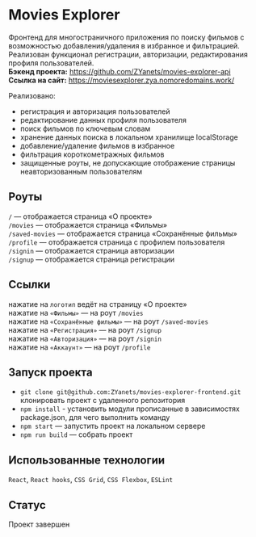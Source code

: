 # Movies Explorer
Фронтенд для многостраничного приложения по поиску фильмов с возможностью добавления/удаления в избранное и фильтрацией. Реализован функционал регистрации, авторизации, редактирования профиля пользователей.  
**Бэкенд проекта:** https://github.com/ZYanets/movies-explorer-api  
**Ссылка на сайт:** https://moviesexplorer.zya.nomoredomains.work/

Реализовано:
- регистрация и авторизация пользователей
- редактирование данных профиля пользователя
- поиск фильмов по ключевым словам
- хранение данных поиска в локальном хранилище localStorage
- добавление/удаление фильмов в избранное
- фильтрация короткометражных фильмов
- защищенные роуты, не допускающие отображение страницы неавторизованным пользователям

## Роуты
`/` — отображается страница «О проекте»  
`/movies` — отображается страница «Фильмы»  
`/saved-movies` — отображается страница «Сохранённые фильмы»  
`/profile` — отображается страница с профилем пользователя  
`/signin` — отображается страница авторизации  
`/signup` — отображается страница регистрации  

## Ссылки
нажатие на `логотип` ведёт на страницу «О проекте»  
нажатие на `«Фильмы»` — на роут `/movies`  
нажатие на `«Сохранённые фильмы»` — на роут `/saved-movies`  
нажатие на `«Регистрация»` — на роут `/signup`  
нажатие на `«Авторизация»` — на роут `/signin`  
нажатие на `«Аккаунт»` — на роут `/profile`  

## Запуск проекта
- `git clone git@github.com:ZYanets/movies-explorer-frontend.git` клонировать проект с удаленного репозитория
- `npm install` - установить модули прописанные в зависимостях package.json, для чего выполнить команду
- `npm start` — запустить проект на локальном сервере  
- `npm run build` — собрать проект  

## Использованные технологии
`React`, `React hooks`, `CSS Grid`, `CSS Flexbox`, `ESLint`

## Статус
Проект завершен
